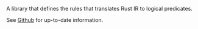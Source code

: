 A library that defines the rules that translates Rust IR to logical predicates.

See [Github](https://github.com/rust-lang/chalk) for up-to-date information.
